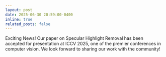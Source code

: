 ```yaml
---
layout: post
date: 2025-06-30 20:59:00-0400
inline: true
related_posts: false
---
```


Exciting News! Our paper on Specular Highlight Removal has been accepted for presentation at ICCV 2025,  one of the premier conferences in computer vision. We look forward to sharing our work with the community!
